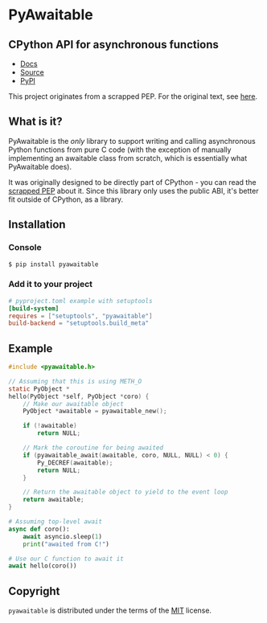 # PyAwaitable

## CPython API for asynchronous functions

-   [Docs](https://awaitable.zintensity.dev)
-   [Source](https://github.com/ZeroIntensity/pyawaitable)
-   [PyPI](https://pypi.org/project/pyawaitable)

This project originates from a scrapped PEP. For the original text, see [here](https://gist.github.com/ZeroIntensity/8d32e94b243529c7e1c27349e972d926).

## What is it?

PyAwaitable is the *only* library to support writing and calling asynchronous Python functions from pure C code (with the exception of manually implementing an awaitable class from scratch, which is essentially what PyAwaitable does).

It was originally designed to be directly part of CPython - you can read the [scrapped PEP](https://gist.github.com/ZeroIntensity/8d32e94b243529c7e1c27349e972d926) about it. Since this library only uses the public ABI, it's better fit outside of CPython, as a library.

## Installation

### Console

```console
$ pip install pyawaitable
```

### Add it to your project

```toml
# pyproject.toml example with setuptools
[build-system]
requires = ["setuptools", "pyawaitable"]
build-backend = "setuptools.build_meta"
```

## Example

```c
#include <pyawaitable.h>

// Assuming that this is using METH_O
static PyObject *
hello(PyObject *self, PyObject *coro) {
    // Make our awaitable object
    PyObject *awaitable = pyawaitable_new();

    if (!awaitable)
        return NULL;

    // Mark the coroutine for being awaited
    if (pyawaitable_await(awaitable, coro, NULL, NULL) < 0) {
        Py_DECREF(awaitable);
        return NULL;
    }

    // Return the awaitable object to yield to the event loop
    return awaitable;
}
```

```py
# Assuming top-level await
async def coro():
    await asyncio.sleep(1)
    print("awaited from C!")

# Use our C function to await it
await hello(coro())
```

## Copyright

`pyawaitable` is distributed under the terms of the [MIT](https://spdx.org/licenses/MIT.html) license.
